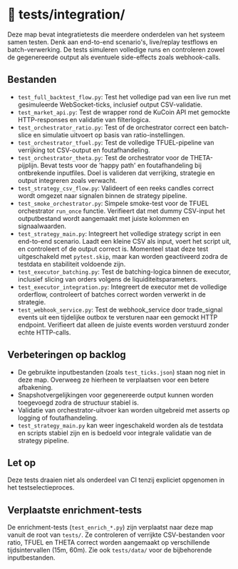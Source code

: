 # 📁 tests/integration/

Deze map bevat integratietests die meerdere onderdelen van het systeem samen testen. Denk aan end-to-end scenario's, live/replay testflows en batch-verwerking. De tests simuleren volledige runs en controleren zowel de gegenereerde output als eventuele side-effects zoals webhook-calls.

## Bestanden

- `test_full_backtest_flow.py`: Test het volledige pad van een live run met gesimuleerde WebSocket-ticks, inclusief output CSV-validatie.
- `test_market_api.py`: Test de wrapper rond de KuCoin API met gemockte HTTP-responses en validatie van filterlogica.
- `test_orchestrator_ratio.py`: Test of de orchestrator correct een batch-slice en simulatie uitvoert op basis van ratio-instellingen.
- `test_orchestrator_tfuel.py`: Test de volledige TFUEL-pipeline van verrijking tot CSV-output en foutafhandeling.
- `test_orchestrator_theta.py`: Test de orchestrator voor de THETA-pijplijn. Bevat tests voor de 'happy path' en foutafhandeling bij ontbrekende inputfiles. Doel is valideren dat verrijking, strategie en output integreren zoals verwacht.
- `test_strategy_csv_flow.py`: Valideert of een reeks candles correct wordt omgezet naar signalen binnen de strategy pipeline.
- `test_smoke_orchestrator.py`: Simpele smoke-test voor de TFUEL orchestrator `run_once` functie. Verifieert dat met dummy CSV-input het outputbestand wordt aangemaakt met juiste kolommen en signaalwaarden.
- `test_strategy_main.py`: Integreert het volledige strategy script in een end-to-end scenario. Laadt een kleine CSV als input, voert het script uit, en controleert of de output correct is. Momenteel staat deze test uitgeschakeld met `pytest.skip`, maar kan worden geactiveerd zodra de testdata en stabiliteit voldoende zijn.
- `test_executor_batching.py`: Test de batching-logica binnen de executor, inclusief slicing van orders volgens de liquiditeitsparameters.
- `test_executor_integration.py`: Integreert de executor met de volledige orderflow, controleert of batches correct worden verwerkt in de strategie.
- `test_webhook_service.py`: Test de webhook_service door trade_signal events uit een tijdelijke outbox te versturen naar een gemockt HTTP endpoint. Verifieert dat alleen de juiste events worden verstuurd zonder echte HTTP-calls.

## Verbeteringen op backlog

- De gebruikte inputbestanden (zoals `test_ticks.json`) staan nog niet in deze map. Overweeg ze hierheen te verplaatsen voor een betere afbakening.
- Snapshotvergelijkingen voor gegenereerde output kunnen worden toegevoegd zodra de structuur stabiel is.
- Validatie van orchestrator-uitvoer kan worden uitgebreid met asserts op logging of foutafhandeling.
- `test_strategy_main.py` kan weer ingeschakeld worden als de testdata en scripts stabiel zijn en is bedoeld voor integrale validatie van de strategy pipeline.

## Let op

Deze tests draaien niet als onderdeel van CI tenzij expliciet opgenomen in het testselectieproces.

## Verplaatste enrichment-tests

De enrichment-tests (`test_enrich_*.py`) zijn verplaatst naar deze map vanuit de root van `tests/`. Ze controleren of verrijkte CSV-bestanden voor ratio, TFUEL en THETA correct worden aangemaakt op verschillende tijdsintervallen (15m, 60m). Zie ook `tests/data/` voor de bijbehorende inputbestanden.